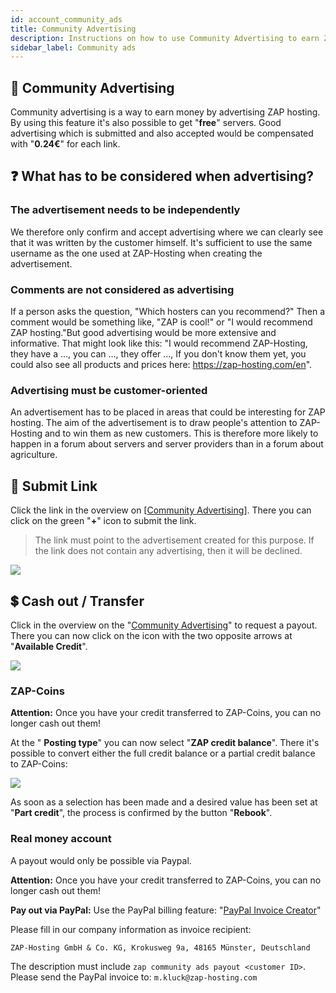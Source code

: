 ```yaml
---
id: account_community_ads
title: Community Advertising
description: Instructions on how to use Community Advertising to earn ZAP credits for ZAP-Hosting.com - ZAP-Hosting.com Documentation
sidebar_label: Community ads
---
```


## 📃 Community Advertising

Community advertising is a way to earn money by advertising ZAP hosting. By using this feature it's also possible to get "**free**" servers. Good advertising which is submitted and also accepted would be compensated with "**0.24€**" for each link.

## ❓ What has to be considered when advertising?

### The advertisement needs to be independently 

We therefore only confirm and accept advertising where we can clearly see that it was written by the customer himself.
It's sufficient to use the same username as the one used at ZAP-Hosting when creating the advertisement.

### Comments are not considered as advertising

If a person asks the question, "Which hosters can you recommend?"
Then a comment would be something like, "ZAP is cool!" or "I would recommend ZAP hosting."But good advertising would be more extensive and informative. That might look like this: "I would recommend ZAP-Hosting, they have a ..., you can ..., they offer ..., 
If you don't know them yet, you could also see all products and prices here: https://zap-hosting.com/en".

### Advertising must be customer-oriented

An advertisement has to be placed in areas that could be interesting for ZAP hosting. The aim of the advertisement is to draw people's attention to ZAP-Hosting and to win them as new customers. This is therefore more likely to happen in a forum about servers and server providers than in a forum about agriculture.

## 🔗 Submit Link

Click the link in the overview on [[Community Advertising](https://zap-hosting.com/de/customer/communityads/)]. There you can click on the green "**+**" icon to submit the link.

> The link must point to the advertisement created for this purpose. If the link does not contain any advertising, then it will be declined.

![](https://screensaver01.zap-hosting.com/index.php/s/z5nkP5tRoMN5Eme/preview)

## 💲 Cash out / Transfer

Click in the overview on the "[Community Advertising](https://zap-hosting.com/de/customer/communityads/)" to request a payout. There you can now click on the icon with the two opposite arrows at "**Available Credit**".

![](https://screensaver01.zap-hosting.com/index.php/s/gw7t9LgP78Ls7Da/preview)

### ZAP-Coins

**Attention:**
Once you have your credit transferred to ZAP-Coins, you can no longer cash out them!

At the " **Posting type**" you can now select "**ZAP credit balance**".
There it's possible to convert either the full credit balance or a partial credit balance to ZAP-Coins: 

![](https://screensaver01.zap-hosting.com/index.php/s/oS63xZCS3mmHC9n/preview)

As soon as a selection has been made and a desired value has been set at "**Part credit**", the process is confirmed by the button "**Rebook**".

### Real money account

A payout would only be possible via Paypal.

**Attention:**
Once you have your credit transferred to ZAP-Coins, you can no longer cash out them!

**Pay out via PayPal:**
Use the PayPal billing feature: "[PayPal Invoice Creator](https://www.paypal.com/invoice/create?fromWidget=newuser)"

Please fill in our company information as invoice recipient:

`ZAP-Hosting GmbH & Co. KG,
Krokusweg 9a,
48165 Münster,
Deutschland`


The description must include `zap community ads payout <customer ID>`. Please send the PayPal invoice to: `m.kluck@zap-hosting.com`

